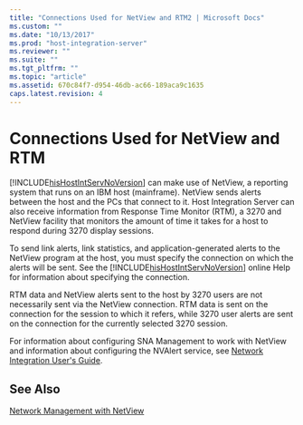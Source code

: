 ```yaml
---
title: "Connections Used for NetView and RTM2 | Microsoft Docs"
ms.custom: ""
ms.date: "10/13/2017"
ms.prod: "host-integration-server"
ms.reviewer: ""
ms.suite: ""
ms.tgt_pltfrm: ""
ms.topic: "article"
ms.assetid: 670c84f7-d954-46db-ac66-189aca9c1635
caps.latest.revision: 4
---
```

# Connections Used for NetView and RTM
[!INCLUDE[hisHostIntServNoVersion](../core/includes/hishostintservnoversion-md.md)] can make use of NetView, a reporting system that runs on an IBM host (mainframe). NetView sends alerts between the host and the PCs that connect to it. Host Integration Server can also receive information from Response Time Monitor (RTM), a 3270 and NetView facility that monitors the amount of time it takes for a host to respond during 3270 display sessions.  
  
 To send link alerts, link statistics, and application-generated alerts to the NetView program at the host, you must specify the connection on which the alerts will be sent. See the [!INCLUDE[hisHostIntServNoVersion](../core/includes/hishostintservnoversion-md.md)] online Help for information about specifying the connection.  
  
 RTM data and NetView alerts sent to the host by 3270 users are not necessarily sent via the NetView connection. RTM data is sent on the connection for the session to which it refers, while 3270 user alerts are sent on the connection for the currently selected 3270 session.  
  
 For information about configuring SNA Management to work with NetView and information about configuring the NVAlert service, see [Network Integration User's Guide](../core/network-integration-user-s-guide.md).  
  
## See Also  
 [Network Management with NetView](../core/network-management-with-netview.md)